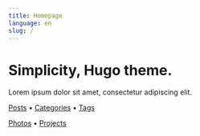 ```yaml
---
title: Homepage
language: en
slug: /
---
```


# Simplicity, Hugo theme.

Lorem ipsum dolor sit amet, consectetur adipiscing elit.

[Posts](/posts/) &bull; [Categories](/categories/) &bull; [Tags](/tags/)

[Photos](/photos/) &bull; [Projects](/projects/)

